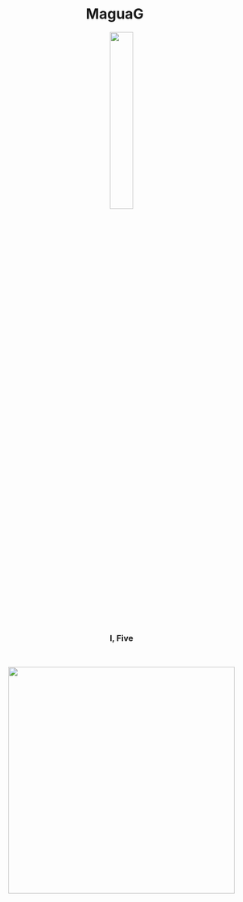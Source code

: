 <h1 align="center">
MaguaG &nbsp;&nbsp;&nbsp;
</h1>

<p align="center">
<img src="https://user-images.githubusercontent.com/21078112/163754171-0e917f6d-22e9-4add-8705-b664d12949a6.gif" width="30%" />
</p>
<h3 align="center">
I, Five
</h3>

<br>

<p align="center">
<img src="https://github-readme-stats.vercel.app/api?username=MaguaG&count_private=true" width="450"/>
</p>
<br>
